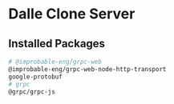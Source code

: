 # Dalle Clone Server

## Installed Packages
```sh
# @improbable-eng/grpc-web
@improbable-eng/grpc-web-node-http-transport
google-protobuf
# grpc
@grpc/grpc-js
```